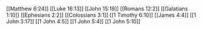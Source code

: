 [[Matthew 6:24]]
[[Luke 16:13]]
[[John 15:19]]
[[Romans 12:2]]
[[Galatians 1:10]]
[[Ephesians 2:2]]
[[Colossians 3:1]]
[[1 Timothy 6:10]]
[[James 4:4]]
[[1 John 3:17]]
[[1 John 4:5]]
[[1 John 5:4]]
[[1 John 5:10]]
